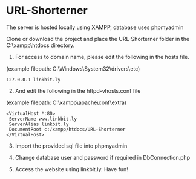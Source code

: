 # URL-Shorterner

The server is hosted locally using XAMPP, database uses phpmyadmin

Clone or download the project and place the URL-Shorterner folder in the C:\xampp\htdocs directory.

1. For access to domain name, please edit the following in the hosts file.

(example filepath: C:\Windows\System32\drivers\etc)

```
127.0.0.1 linkbit.ly
```
2. And edit the following in the httpd-vhosts.conf file

(example filepath: C:\xampp\apache\conf\extra)

```
<VirtualHost *:80>
 ServerName www.linkbit.ly
 ServerAlias linkbit.ly
 DocumentRoot c:/xampp/htdocs/URL-Shorterner
</VirtualHost>
```
3. Import the provided sql file into phpmyadmin

4. Change database user and password if required in DbConnection.php

5. Access the website using linkbit.ly. Have fun!
